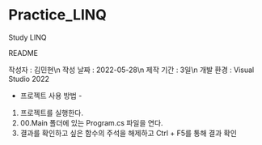 # Practice_LINQ
 Study LINQ
 
README

작성자  	: 김민현\n
작성 날짜 	: 2022-05-28\n
제작 기간 	: 3일\n
개발 환경 	: Visual Studio 2022


- 프로젝트 사용 방법 -

1. 프로젝트를 실행한다.
2. 00.Main 폴더에 있는 Program.cs 파일을 연다.
3. 결과를 확인하고 싶은 함수의 주석을 해제하고 Ctrl + F5를 통해 결과 확인
